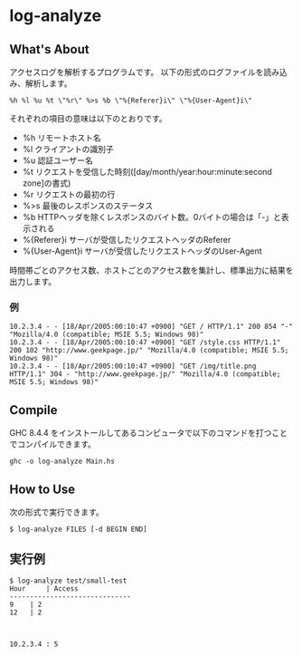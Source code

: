 # log-analyze
## What's About

アクセスログを解析するプログラムです。
以下の形式のログファイルを読み込み、解析します。

```
%h %l %u %t \"%r\" %>s %b \"%{Referer}i\" \"%{User-Agent}i\"
```

それぞれの項目の意味は以下のとおりです。
- %h    リモートホスト名
- %l    クライアントの識別子
- %u    認証ユーザー名
- %t    リクエストを受信した時刻([day/month/year:hour:minute:second zone]の書式)
- %r    リクエストの最初の行
- %>s   最後のレスポンスのステータス
- %b    HTTPヘッダを除くレスポンスのバイト数。0バイトの場合は「-」と表示される
- %{Referer}i    サーバが受信したリクエストヘッダのReferer
- %{User-Agent}i サーバが受信したリクエストヘッダのUser-Agent

時間帯ごとのアクセス数、ホストごとのアクセス数を集計し、標準出力に結果を出力します。

### 例

```
10.2.3.4 - - [18/Apr/2005:00:10:47 +0900] "GET / HTTP/1.1" 200 854 "-" "Mozilla/4.0 (compatible; MSIE 5.5; Windows 98)"
10.2.3.4 - - [18/Apr/2005:00:10:47 +0900] "GET /style.css HTTP/1.1" 200 102 "http://www.geekpage.jp/" "Mozilla/4.0 (compatible; MSIE 5.5; Windows 98)"
10.2.3.4 - - [18/Apr/2005:00:10:47 +0900] "GET /img/title.png HTTP/1.1" 304 - "http://www.geekpage.jp/" "Mozilla/4.0 (compatible; MSIE 5.5; Windows 98)"
```

## Compile
GHC 8.4.4 をインストールしてあるコンピュータで以下のコマンドを打つことでコンパイルできます。

```
ghc -o log-analyze Main.hs
```

## How to Use
次の形式で実行できます。

```
$ log-analyze FILES [-d BEGIN END]
```

## 実行例

```
$ log-analyze test/small-test
Hour	 | Access
------------------------------
9	 | 2
12	 | 2



10.2.3.4 : 5
```
